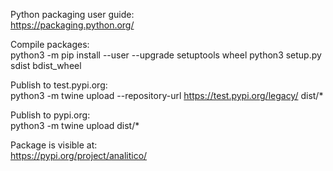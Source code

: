 
Python packaging user guide:  
https://packaging.python.org/

Compile packages:  
python3 -m pip install --user --upgrade setuptools wheel
python3 setup.py sdist bdist_wheel

Publish to test.pypi.org:  
python3 -m twine upload --repository-url https://test.pypi.org/legacy/ dist/*

Publish to pypi.org:  
python3 -m twine upload dist/*

Package is visible at:  
https://pypi.org/project/analitico/
